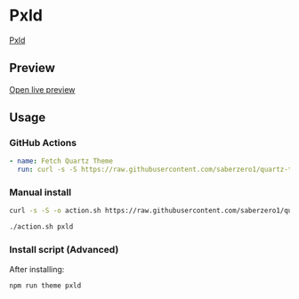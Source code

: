 # Pxld

[Pxld](https://github.com/Lina674)

## Preview

[Open live preview](https://quartz-themes.github.io/pxld/)

## Usage

### GitHub Actions

```yaml
- name: Fetch Quartz Theme
  run: curl -s -S https://raw.githubusercontent.com/saberzero1/quartz-themes/master/action.sh | bash -s -- pxld
```

### Manual install

```bash
curl -s -S -o action.sh https://raw.githubusercontent.com/saberzero1/quartz-themes/master/action.sh

./action.sh pxld
```

### Install script (Advanced)

After installing:

```bash
npm run theme pxld
```
